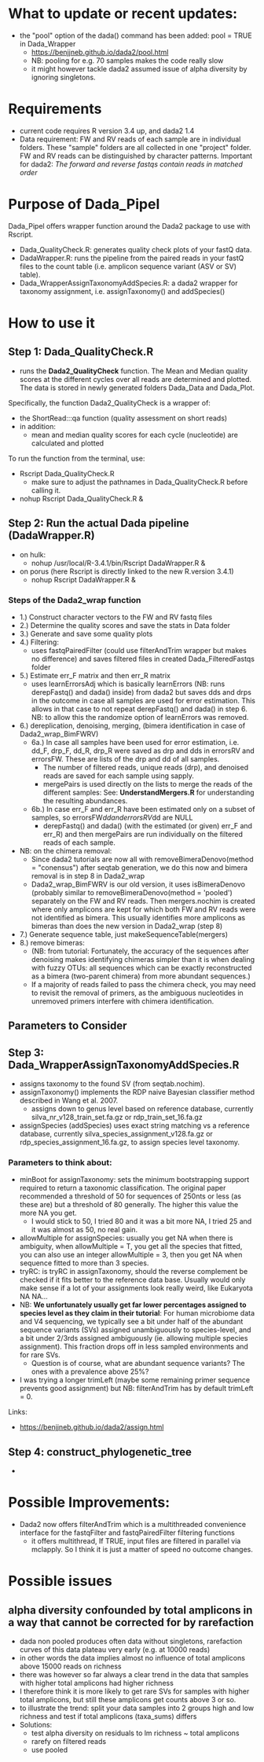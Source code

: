 # What to update or recent updates:

- the "pool" option of the dada() command has been added: pool = TRUE in Dada_Wrapper 
	- <https://benjjneb.github.io/dada2/pool.html>
	- NB: pooling for e.g. 70 samples makes the code really slow
	- it might however tackle dada2 assumed issue of alpha diversity by ignoring singletons.

# Requirements

- current code requires R version 3.4 up, and dada2 1.4
- Data requirement: FW and RV reads of each sample are in individual folders. These "sample" folders are all collected in one "project" folder. FW and RV reads can be distinguished by character patterns. Important for dada2: *The forward and reverse fastqs contain reads in matched order*

# Purpose of Dada_Pipel

Dada_Pipel offers wrapper function around the Dada2 package to use with Rscript. 
- Dada_QualityCheck.R: generates quality check plots of your fastQ data.
- DadaWrapper.R: runs the pipeline from the paired reads in your fastQ files to the count table (i.e. amplicon sequence variant (ASV or SV) table).
- Dada_WrapperAssignTaxonomyAddSpecies.R: a dada2 wrapper for taxonomy assignment, i.e. assignTaxonomy() and addSpecies()

# How to use it

## Step 1: **Dada_QualityCheck.R**

- runs the **Dada2_QualityCheck** function. The Mean and Median quality scores at the different cycles over all reads are determined and plotted. The data is stored in newly generated folders Dada_Data and Dada_Plot.

Specifically, the function Dada2_QualityCheck is a wrapper of:

- the ShortRead:::qa function (quality assessment on short reads)
- in addition: 
    - mean and median quality scores for each cycle (nucleotide) are calculated and plotted

To run the function from the terminal, use:

-  Rscript Dada_QualityCheck.R
    - make sure to adjust the pathnames in Dada_QualityCheck.R before calling it.
- nohup Rscript Dada_QualityCheck.R &


## Step 2: Run the actual Dada pipeline (**DadaWrapper.R**)

- on hulk:
	- nohup /usr/local/R-3.4.1/bin/Rscript DadaWrapper.R &
- on porus (here Rscript is directly linked to the new R.version 3.4.1)
	- nohup Rscript DadaWrapper.R &

### Steps of the Dada2_wrap function

- 1.) Construct character vectors to the FW and RV fastq files
- 2.) Determine the quality scores and save the stats in Data folder
- 3.) Generate and save some quality plots
- 4.) Filtering:
    - uses fastqPairedFilter (could use filterAndTrim wrapper but makes no difference) and saves filtered files in created Dada_FilteredFastqs folder
- 5.) Estimate err_F matrix and then err_R matrix
    - uses learnErrorsAdj which is basically learnErrors (NB: runs derepFastq() and dada() inside) from dada2 but saves dds and drps in the outcome in case all samples are used for error estimation. This allows in that case to not repeat derepFastq() and dada() in step 6. NB: to allow this the randomize option of learnErrors was removed. 
- 6.) dereplication, denoising, merging, (bimera identification in case of Dada2_wrap_BimFWRV)
    - 6a.) In case all samples have been used for error estimation, i.e. dd_F, drp_F, dd_R, drp_R were saved as drp and dds in errorsRV and errorsFW. These are lists of the drp and dd of all samples.
        - The number of filtered reads, unique reads (drp), and denoised reads are saved for each sample using sapply.
        - mergePairs is used directly on the lists to merge the reads of the different samples: See: **UnderstandMergers.R** for understanding the resulting abundances.
    - 6b.) In case err_F and err_R have been estimated only on a subset of samples, so errorsFW$dd and errorsRV$dd are NULL
        - derepFastq() and dada() (with the estimated (or given) err_F and err_R) and then mergePairs are run individually on the filtered reads of each sample.
- NB: on the chimera removal: 
    - Since dada2 tutorials are now all with removeBimeraDenovo(method = "conensus") after seqtab generation, we do this now and bimera removal is in step 8 in Dada2_wrap
    -  Dada2_wrap_BimFWRV is our old version, it uses isBimeraDenovo (probably similar to removeBimeraDenovo(method = 'pooled') separately on the FW and RV reads. Then mergers.nochim is created where only amplicons are kept for which both FW and RV reads were not identified as bimera. This usually identifies more amplicons as bimeras than does the new version in Dada2_wrap (step 8)
- 7.) Generate sequence table, just makeSequenceTable(mergers)
- 8.) remove bimeras: 
    - (NB: from tutorial: Fortunately, the accuracy of the sequences after denoising makes identifying chimeras simpler than it is when dealing with fuzzy OTUs: all sequences which can be exactly reconstructed as a bimera (two-parent chimera) from more abundant sequences.)
    -  If a majority of reads failed to pass the chimera check, you may need to revisit the removal of primers, as the ambiguous nucleotides in unremoved primers interfere with chimera identification.

## Parameters to Consider


## Step 3: Dada_WrapperAssignTaxonomyAddSpecies.R

- assigns taxonomy to the found SV (from seqtab.nochim).
- assignTaxonomy() implements the RDP naive Bayesian classifier method described in Wang et al. 2007. 
    - assigns down to genus level based on reference database, currently silva_nr_v128_train_set.fa.gz or rdp_train_set_16.fa.gz
- assignSpecies (addSpecies) uses exact string matching vs a reference database, currently silva_species_assignment_v128.fa.gz or rdp_species_assignment_16.fa.gz, to assign species level taxonomy.

### Parameters to think about:

- minBoot for assignTaxonomy: sets the minimum bootstrapping support required to return a taxonomic classification. The original paper recommended a threshold of 50 for sequences of 250nts or less (as these are) but a threshold of 80 generally. The higher this value the more NA you get. 
    - I would stick to 50, I tried 80 and it was a bit more NA, I tried 25 and it was almost as 50, no real gain.
- allowMultiple for assignSpecies: usually you get NA when there is ambiguity, when allowMultiple = T, you get all the species that fitted, you can also use an integer allowMultiple = 3, then you get NA when sequence fitted to more than 3 species.
- tryRC: is tryRC in assignTaxonomy, should the reverse complement be checked if it fits better to the reference data base. Usually would only make sense if a lot of your assignments look really weird, like Eukaryota NA NA...
- NB: **We unfortunately usually get far lower percentages assigned to species level as they claim in their tutorial**: For human microbiome data and V4 sequencing, we typically see a bit under half of the abundant sequence variants (SVs) assigned unambiguously to species-level, and a bit under 2/3rds assigned ambiguously (ie. allowing multiple species assignment). This fraction drops off in less sampled environments and for rare SVs.
    - Question is of course, what are abundant sequence variants? The ones with a prevalence above 25\%?
- I was trying a longer trimLeft (maybe some remaining primer sequence prevents good assignment) but NB: filterAndTrim has by default trimLeft = 0.

Links:

- <https://benjjneb.github.io/dada2/assign.html>

## Step 4: construct_phylogenetic_tree

- 


# Possible Improvements:

- Dada2 now offers filterAndTrim which is a multithreaded convenience interface for the fastqFilter and fastqPairedFilter filtering functions
    - it offers multithread, If TRUE, input files are filtered in parallel via mclapply. So I think it is just a matter of speed no outcome changes. 
    
# Possible issues 

## alpha diversity confounded by total amplicons in a way that cannot be corrected for by rarefaction

- dada non pooled produces often data without singletons, rarefaction curves of this data plateau very early (e.g. at 10000 reads)
- in other words the data implies almost no influence of total amplicons above 15000 reads on richness
- there was however so far always a clear trend in the data that samples with higher total amplicons had higher richness
- I therefore think it is more likely to get rare SVs for samples with higher total amplicons, but still these amplicons get counts above 3 or so.
- to illustrate the trend: split your data samples into 2 groups high and low richness and test if total amplicons (taxa_sums) differs
- Solutions: 
    - test alpha diversity on residuals to lm richness ~ total amplicons
    - rarefy on filtered reads
    - use pooled
 